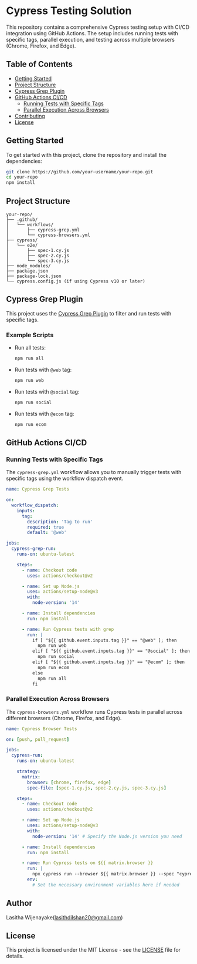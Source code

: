 
# Cypress Testing Solution

This repository contains a comprehensive Cypress testing setup with CI/CD integration using GitHub Actions. The setup includes running tests with specific tags, parallel execution, and testing across multiple browsers (Chrome, Firefox, and Edge).

## Table of Contents

- [Getting Started](#getting-started)
- [Project Structure](#project-structure)
- [Cypress Grep Plugin](#cypress-grep-plugin)
- [GitHub Actions CI/CD](#github-actions-cicd)
    - [Running Tests with Specific Tags](#running-tests-with-specific-tags)
    - [Parallel Execution Across Browsers](#parallel-execution-across-browsers)
- [Contributing](#contributing)
- [License](#license)

## Getting Started

To get started with this project, clone the repository and install the dependencies:

```bash
git clone https://github.com/your-username/your-repo.git
cd your-repo
npm install
```

## Project Structure

```
your-repo/
├── .github/
│   └── workflows/
│       ├── cypress-grep.yml
│       └── cypress-browsers.yml
├── cypress/
│   └── e2e/
│       ├── spec-1.cy.js
│       ├── spec-2.cy.js
│       └── spec-3.cy.js
├── node_modules/
├── package.json
├── package-lock.json
└── cypress.config.js (if using Cypress v10 or later)
```

## Cypress Grep Plugin

This project uses the [Cypress Grep Plugin](https://github.com/cypress-io/cypress-grep) to filter and run tests with specific tags.

### Example Scripts

- Run all tests:
  ```bash
  npm run all
  ```

- Run tests with `@web` tag:
  ```bash
  npm run web
  ```

- Run tests with `@social` tag:
  ```bash
  npm run social
  ```

- Run tests with `@ecom` tag:
  ```bash
  npm run ecom
  ```

## GitHub Actions CI/CD

### Running Tests with Specific Tags

The `cypress-grep.yml` workflow allows you to manually trigger tests with specific tags using the workflow dispatch event.

```yaml
name: Cypress Grep Tests

on:
  workflow_dispatch:
    inputs:
      tag:
        description: 'Tag to run'
        required: true
        default: '@web'

jobs:
  cypress-grep-run:
    runs-on: ubuntu-latest

    steps:
      - name: Checkout code
        uses: actions/checkout@v2

      - name: Set up Node.js
        uses: actions/setup-node@v3
        with:
          node-version: '14'

      - name: Install dependencies
        run: npm install

      - name: Run Cypress tests with grep
        run: |
          if [ "${{ github.event.inputs.tag }}" == "@web" ]; then
            npm run web
          elif [ "${{ github.event.inputs.tag }}" == "@social" ]; then
            npm run social
          elif [ "${{ github.event.inputs.tag }}" == "@ecom" ]; then
            npm run ecom
          else
            npm run all
          fi
```

### Parallel Execution Across Browsers

The `cypress-browsers.yml` workflow runs Cypress tests in parallel across different browsers (Chrome, Firefox, and Edge).

```yaml
name: Cypress Browser Tests

on: [push, pull_request]

jobs:
  cypress-run:
    runs-on: ubuntu-latest

    strategy:
      matrix:
        browser: [chrome, firefox, edge]
        spec-file: [spec-1.cy.js, spec-2.cy.js, spec-3.cy.js]

    steps:
      - name: Checkout code
        uses: actions/checkout@v2

      - name: Set up Node.js
        uses: actions/setup-node@v3
        with:
          node-version: '14' # Specify the Node.js version you need

      - name: Install dependencies
        run: npm install

      - name: Run Cypress tests on ${{ matrix.browser }}
        run: |
          npx cypress run --browser ${{ matrix.browser }} --spec "cypress/e2e/${{ matrix.spec-file }}"
        env:
          # Set the necessary environment variables here if needed
```

## Author

Lasitha Wijenayake(lasithdilshan20@gmail.com)

## License

This project is licensed under the MIT License - see the [LICENSE](LICENSE) file for details.
